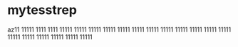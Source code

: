 # mytesstrep
az11
11111
1111
1111
11111
11111
11111
11111
11111
11111
11111
11111
11111
11111
11111
11111
11111
11111
11111
11111
11111
11111
